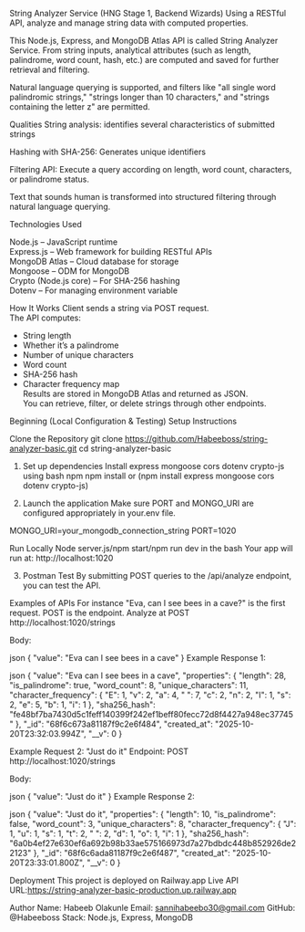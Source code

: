 String Analyzer Service (HNG Stage 1, Backend Wizards)
 Using a RESTful API, analyze and manage string data with computed properties.

 This Node.js, Express, and MongoDB Atlas API is called String Analyzer Service.  From string inputs, analytical attributes (such as length, palindrome, word count, hash, etc.) are computed and saved for further retrieval and filtering.

 Natural language querying is supported, and filters like "all single word palindromic strings," "strings longer than 10 characters," and "strings containing the letter z" are permitted.

 Qualities
 String analysis: identifies several characteristics of submitted strings

 Hashing with SHA-256: Generates unique identifiers

 Filtering API: Execute a query according on length, word count, characters, or palindrome status.

 Text that sounds human is transformed into structured filtering through natural language querying.

 Technologies Used

Node.js – JavaScript runtime  
Express.js – Web framework for building RESTful APIs  
MongoDB Atlas – Cloud database for storage  
Mongoose – ODM for MongoDB  
Crypto (Node.js core) – For SHA-256 hashing  
Dotenv – For managing environment variable


 How It Works
Client sends a string via POST request.  
The API computes:
   - String length  
   - Whether it’s a palindrome  
   - Number of unique characters  
   - Word count  
   - SHA-256 hash  
   - Character frequency map  
Results are stored in MongoDB Atlas and returned as JSON.  
You can retrieve, filter, or delete strings through other endpoints.

 Beginning (Local Configuration & Testing)
 Setup Instructions

Clone the Repository
git clone https://github.com/Habeeboss/string-analyzer-basic.git
cd string-analyzer-basic

1. Set up dependencies
Install express mongoose cors dotenv crypto-js using bash npm npm install or (npm install express mongoose cors dotenv crypto-js)

2. Launch the application
Make sure PORT and MONGO_URI are configured appropriately in your.env file.

MONGO_URI=your_mongodb_connection_string
PORT=1020

Run Locally
Node server.js/npm start/npm run dev in the  bash
Your app will run at:
http://localhost:1020

3. Postman Test
By submitting POST queries to the /api/analyze endpoint, you can test the API.

Examples of APIs
For instance "Eva, can I see bees in a cave?" is the first request.
POST is the endpoint. Analyze at POST http://localhost:1020/strings

Body:

json
{
  "value": "Eva can I see bees in a cave"
}
Example Response 1:

json
{
  "value": "Eva can I see bees in a cave",
  "properties": {
    "length": 28,
    "is_palindrome": true,
    "word_count": 8,
    "unique_characters": 11,
    "character_frequency": {
      "E": 1,
      "v": 2,
      "a": 4,
      " ": 7,
      "c": 2,
      "n": 2,
      "I": 1,
      "s": 2,
      "e": 5,
      "b": 1,
      "i": 1
    },
    "sha256_hash": "fe48bf7ba7430d5c1feff140399f242ef1beff80fecc72d8f4427a948ec37745"
  },
  "_id": "68f6c673a81187f9c2e6f484",
  "created_at": "2025-10-20T23:32:03.994Z",
  "__v": 0
}  

Example Request 2: "Just do it"
Endpoint: POST http://localhost:1020/strings

Body:

json
{
  "value": "Just do it"
}
Example Response 2:

json
{
  "value": "Just do it",
  "properties": {
    "length": 10,
    "is_palindrome": false,
    "word_count": 3,
    "unique_characters": 8,
    "character_frequency": {
      "J": 1,
      "u": 1,
      "s": 1,
      "t": 2,
      " ": 2,
      "d": 1,
      "o": 1,
      "i": 1
    },
    "sha256_hash": "6a0b4ef27e630ef6a692b98b33ae575166973d7a27bdbdc448b852926de22123"
  },
  "_id": "68f6c6ada81187f9c2e6f487",
  "created_at": "2025-10-20T23:33:01.800Z",
  "__v": 0
}

Deployment
This project is deployed on Railway.app
Live API URL:https://string-analyzer-basic-production.up.railway.app

Author
Name: Habeeb Olakunle
Email: sannihabeebo30@gmail.com
GitHub: @Habeeboss
Stack: Node.js, Express, MongoDB